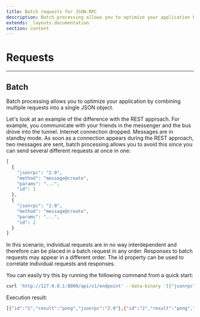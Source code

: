 ```yaml
---
title: Batch requests for JSON-RPC
description: Batch processing allows you to optimize your application by combining multiple requests into a single JSON object.
extends: _layouts.documentation
section: content
---
```


# Requests

----

## Batch

Batch processing allows you to optimize your application by combining multiple requests into a single JSON object.

Let's look at an example of the difference with the REST approach. For example, you communicate with your friends in the messenger and the bus drove into the tunnel.
Internet connection dropped. Messages are in standby mode. As soon as a connection appears during the REST approach, two messages are sent, batch processing allows you to avoid this since you can send several different requests at once in one:

<!--
![JSON RPC Batch Requests](/assets/img/batch-requests.svg)
-->

```php
[
  {
    "jsonrpc": "2.0",
    "method": "message@create",
    "params": "...",
    "id": 1
  },
  {
    "jsonrpc": "2.0",
    "method": "message@create",
    "params": "...",
    "id": 2
  }
]
```

In this scenario, individual requests are in no way interdependent and therefore can be placed in a batch request in any order. Responses to batch requests may appear in a different order. The id property can be used to correlate individual requests and responses.

You can easily try this by running the following command from a quick start:

```bash
curl 'http://127.0.0.1:8000/api/v1/endpoint' --data-binary '[{"jsonrpc":"2.0","method":"tennis@ping","params":[],"id" : 1},{"jsonrpc":"2.0","method":"tennis@ping","params":[],"id" : 2}]'
```

Execution result:

```bash
[{"id":"1","result":"pong","jsonrpc":"2.0"},{"id":"2","result":"pong","jsonrpc":"2.0"}]
```
